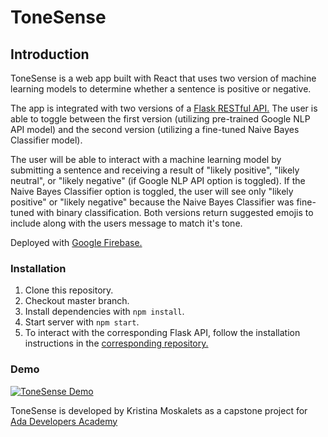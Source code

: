 # ToneSense

## Introduction
ToneSense is a web app built with React that uses two version of machine learning models to determine whether a sentence is positive or negative.

The app is integrated with two versions of a [Flask RESTful API.](https://github.com/krismosk/backend-capstone-2) The user is able to toggle between the first version (utilizing pre-trained Google NLP API model) and the second version (utilizing a fine-tuned Naive Bayes Classifier model).

The user will be able to interact with a machine learning model by submitting a sentence and receiving a result of "likely positive", "likely neutral", or "likely negative" (if Google NLP API option is toggled). If the Naive Bayes Classifier option is toggled, the user will see only "likely positive" or "likely negative" because the Naive Bayes Classifier was fine-tuned with binary classification. Both versions return suggested emojis to include along with the users message to match it's tone.

Deployed with [Google Firebase.](https://capstone-1577215364656.firebaseapp.com/)

### Installation
1. Clone this repository.
2. Checkout master branch.
3. Install dependencies with `npm install`.
4. Start server with `npm start`.
5. To interact with the corresponding Flask API, follow the installation instructions in the [corresponding repository.](https://github.com/krismosk/backend-capstone-2)

### Demo
[![ToneSense Demo](http://img.youtube.com/vi/cTv0F3Z7DK4/0.jpg)](http://www.youtube.com/watch?v=cTv0F3Z7DK4 "ToneSense Demo")

ToneSense is developed by Kristina Moskalets as a capstone project for [Ada Developers Academy](https://adadevelopersacademy.org/)
